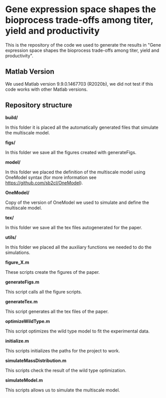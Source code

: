 # Gene expression space shapes the bioprocess trade-offs among titer, yield and productivity

This is the repository of the code we used to generate the results in "Gene expression space shapes the bioprocess trade-offs among titer, yield and productivity".

## Matlab Version

We used Matlab version 9.9.0.1467703 (R2020b), we did not test if this code works with other Matlab versions.

## Repository structure

**build/** 
 
In this folder it is placed all the automatically generated files that simulate the multiscale model.

**figs/**

In this folder we save all the figures created with generateFigs.

**model/**

In this folder we placed the definition of the multiscale model using OneModel syntax (for more information see https://github.com/sb2cl/OneModel).

**OneModel/**

Copy of the version of OneModel we used to simulate and define the multiscale model.

**tex/**

In this folder we save all the tex files autogenerated for the paper.

**utils/**

In this folder we placed all the auxiliary functions we needed to do the simulations.

**figure_X.m**

These scripts create the figures of the paper.

**generateFigs.m**

This script calls all the figure scripts.

**generateTex.m**

This script generates all the tex files of the paper.

**optimizeWildType.m**

This script optimizes the wild type model to fit the experimental data.

**initialize.m**

This scripts initializes the paths for the project to work.

**simulateMassDistribution.m**

This scripts check the result of the wild type optimization.

**simulateModel.m**

This scripts allows us to simulate the multiscale model.
